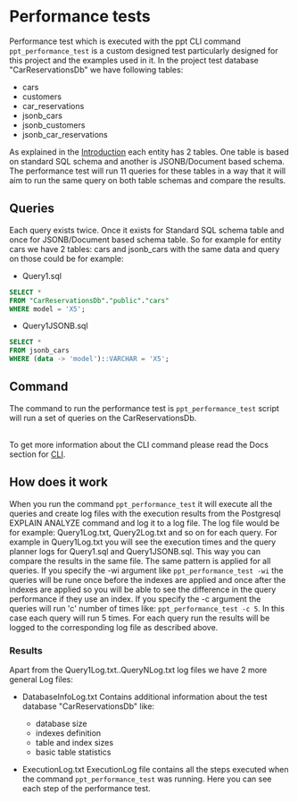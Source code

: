 # Performance tests
Performance test which is executed with the ppt CLI command `ppt_performance_test` is a custom 
designed test particularly designed for this project and the examples used in it. In the project test database
"CarReservationsDb" we have following tables:
- cars
- customers
- car_reservations
- jsonb_cars
- jsonb_customers
- jsonb_car_reservations

As explained in the  [Introduction](Introduction.md) each entity has 2 tables. One table is based on standard SQL schema and another is JSONB/Document based schema. The performance test will run 11 queries for these tables in a way that it will aim to run the same query on both table schemas and compare the results.

## Queries
Each query exists twice. Once it exists for Standard SQL schema table and once for JSONB/Document based schema table. So for example for entity cars we have 2 tables: cars and jsonb_cars with the same data and query on those could be for example:

- Query1.sql

```sql
SELECT *
FROM "CarReservationsDb"."public"."cars"
WHERE model = 'X5';
``` 
- Query1JSONB.sql

```sql
SELECT *
FROM jsonb_cars
WHERE (data -> 'model')::VARCHAR = 'X5';
``` 

## Command

The command to run the performance test is `ppt_performance_test` script will run a set of queries on the CarReservationsDb.

\
To get more information about the CLI command please read the Docs section for [CLI](CLI.md).

## How does it work
When you run the command `ppt_performance_test` it will execute all the queries and create log files with the 
execution results from the Postgresql EXPLAIN ANALYZE command and log it to a log file. The log file would be for example: Query1Log.txt, Query2Log.txt and so on for each query. For example in Query1Log.txt you will see the execution times and the query planner logs for Query1.sql and Query1JSONB.sql. This way you can compare the results in the same file. The same pattern is applied for all queries. 
If you specify the -wi argument like `ppt_performance_test -wi` the queries will be rune once before the indexes
are applied and once after the indexes are applied so you will be able to see the difference in the query performance if they use an index.
If you specify the -c argument the queries will run 'c' number of times like: `ppt_performance_test -c 5`. In
this case each query will run 5 times. For each query run the results will be logged to the corresponding log file
as described above.

### Results
Apart from the Query1Log.txt..QueryNLog.txt log files we have 2 more general Log files:
- DatabaseInfoLog.txt
Contains additional information about the test database "CarReservationsDb" like:
    - database size
    - indexes definition
    - table and index sizes
    - basic table statistics

- ExecutionLog.txt
ExecutionLog file contains all the steps executed when the command `ppt_performance_test` was running. Here
you can see each step of the performance test.